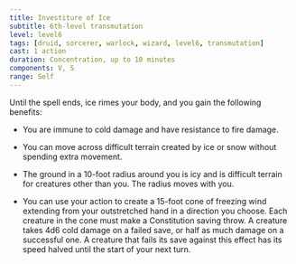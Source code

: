```yaml
---
title: Investiture of Ice
subtitle: 6th-level transmutation
level: level6
tags: [druid, sorcerer, warlock, wizard, level6, transmutation]
cast: 1 action
duration: Concentration, up to 10 minutes
components: V, S
range: Self
---
```

Until the spell ends, ice rimes your body, and you gain the following benefits:

* You are immune to cold damage and have resistance to fire damage.

* You can move across difficult terrain created by ice or snow without spending extra movement.

* The ground in a 10-foot radius around you is icy and is difficult terrain for creatures other than you. The radius moves with you.

* You can use your action to create a 15-foot cone of freezing wind extending from your outstretched hand in a direction you choose. Each creature in the cone must make a Constitution saving throw. A creature takes 4d6 cold damage on a failed save, or half as much damage on a successful one. A creature that fails its save against this effect has its speed halved until the start of your next turn.